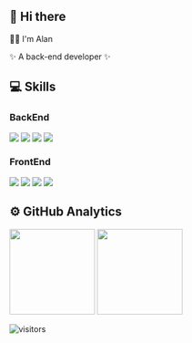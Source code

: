 ## 👋 Hi there

<p>👋🏼 I'm Alan </p>
<p>✨ A back-end developer ✨</p>

## :computer: Skills

### BackEnd
<img src="https://img.shields.io/badge/Java-007396?style=for-the-badge&logo=CoffeeScript&logoColor=white"> <img src="https://img.shields.io/badge/Spring-6DB33F?style=for-the-badge&logo=Spring&logoColor=white"> <img src="https://img.shields.io/badge/Spring Boot-6DB33F?style=for-the-badge&logo=SpringBoot&logoColor=white"> <img src="https://img.shields.io/badge/Spring Cloud-6DB33F?style=for-the-badge&logo=iCloud&logoColor=white">

### FrontEnd
<img src="https://img.shields.io/badge/javascript-F7DF1E?style=for-the-badge&logo=javascript&logoColor=black"> <img src="https://img.shields.io/badge/tavascript-3178C6?style=for-the-badge&logo=TypeScript&logoColor=black"> <img src="https://img.shields.io/badge/vue-4FC08D?style=for-the-badge&logo=Vue.js&logoColor=black"> <img src="https://img.shields.io/badge/flutter-02569B?style=for-the-badge&logo=Flutter&logoColor=black">

## ⚙️ GitHub Analytics
<div>
  <img height="150em" src="https://github-readme-stats-git-masterrstaa-rickstaa.vercel.app/api?username=bytealan&show_icons=true&layout=compact&hide=stars&count_private=true" />
  <img height="150em" src="https://github-readme-stats-git-masterrstaa-rickstaa.vercel.app/api/top-langs/?username=bytealan&layout=compact&count_private=true&hide=html" /> 
</div> 

![visitors](https://visitor-badge.glitch.me/badge?page_id=bytealan.visitor-badge)
